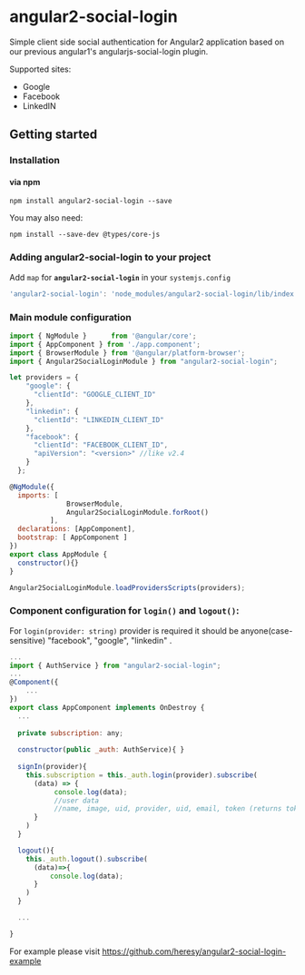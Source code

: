 # angular2-social-login
Simple client side social authentication for Angular2 application based on our previous angular1's angularjs-social-login plugin.

Supported sites:
- Google
- Facebook
- LinkedIN

## Getting started
### Installation

#### via npm

```shell
npm install angular2-social-login --save
```
You may also need:

```shell
npm install --save-dev @types/core-js
```

### Adding angular2-social-login to your project
Add `map` for **`angular2-social-login`** in your `systemjs.config`
```javascript
'angular2-social-login': 'node_modules/angular2-social-login/lib/index.js'
```
### Main module configuration
```javascript
import { NgModule }      from '@angular/core';
import { AppComponent } from './app.component';
import { BrowserModule } from '@angular/platform-browser';
import { Angular2SocialLoginModule } from "angular2-social-login";

let providers = {
    "google": {
      "clientId": "GOOGLE_CLIENT_ID"
    },
    "linkedin": {
      "clientId": "LINKEDIN_CLIENT_ID"
    },
    "facebook": {
      "clientId": "FACEBOOK_CLIENT_ID",
      "apiVersion": "<version>" //like v2.4
    }
  };

@NgModule({
  imports: [ 
              BrowserModule,
              Angular2SocialLoginModule.forRoot()
          ],
  declarations: [AppComponent],
  bootstrap: [ AppComponent ]
})
export class AppModule { 
  constructor(){}
}

Angular2SocialLoginModule.loadProvidersScripts(providers);
```
### Component configuration for `login()` and `logout()`:
For `login(provider: string)` provider is required it should be anyone(case-sensitive) "facebook", "google", "linkedin" .
```javascript
...
import { AuthService } from "angular2-social-login";
...
@Component({
    ...
})
export class AppComponent implements OnDestroy {
  ...
  
  private subscription: any;
  
  constructor(public _auth: AuthService){ }
  
  signIn(provider){
    this.subscription = this._auth.login(provider).subscribe(
      (data) => {
           console.log(data);      
           //user data
           //name, image, uid, provider, uid, email, token (returns tokenId for google, accessToken for Facebook, no token for linkedIn)
      }
    )
  }

  logout(){
    this._auth.logout().subscribe(
      (data)=>{
          console.log(data);
      }
    )
  }

  ...

}
```
For example please visit https://github.com/heresy/angular2-social-login-example
